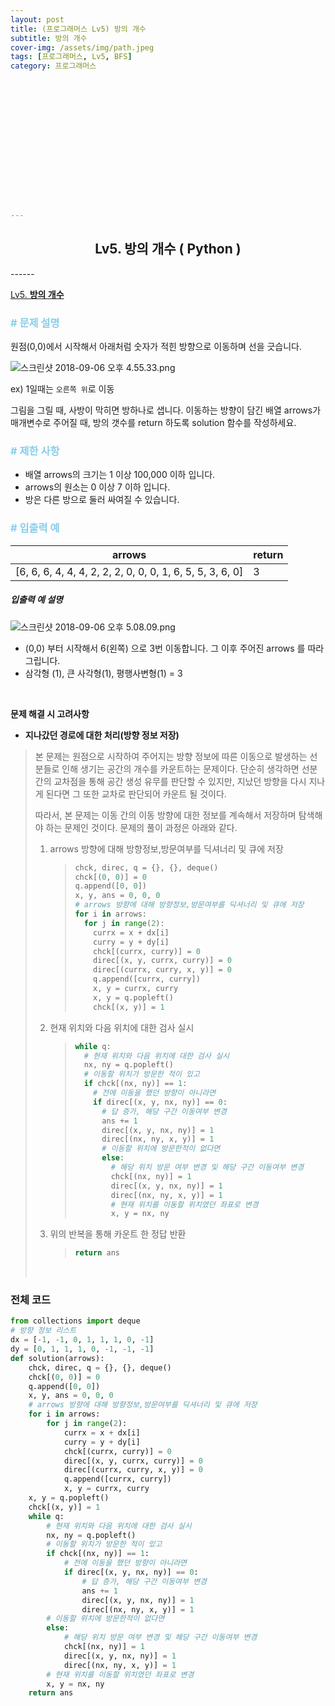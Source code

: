```yaml
---
layout: post
title: (프로그래머스 Lv5) 방의 개수
subtitle: 방의 개수
cover-img: /assets/img/path.jpeg
tags: [프로그래머스, Lv5, BFS]
category: 프로그래머스
















---
```


<center>
  <h2>
    Lv5. 방의 개수 ( Python )
  </h2>
</center>
------

[Lv5. **방의 개수**](https://programmers.co.kr/learn/courses/30/lessons/49190)

### <span style="color:skyblue"># 문제 설명</span>

원점(0,0)에서 시작해서 아래처럼 숫자가 적힌 방향으로 이동하며 선을 긋습니다.

![스크린샷 2018-09-06 오후 4.55.33.png](https://grepp-programmers.s3.amazonaws.com/files/ybm/ec8f232bf0/a47a6c2e-ec84-4bfb-9d4b-ff3ba589b42a.png)

ex) 1일때는 `오른쪽 위`로 이동

그림을 그릴 때, 사방이 막히면 방하나로 샙니다.
이동하는 방향이 담긴 배열 arrows가 매개변수로 주어질 때, 방의 갯수를 return 하도록 solution 함수를 작성하세요.

### <span style="color:skyblue"># 제한 사항</span>

- 배열 arrows의 크기는 1 이상 100,000 이하 입니다.
- arrows의 원소는 0 이상 7 이하 입니다.
- 방은 다른 방으로 둘러 싸여질 수 있습니다.

### <span style="color:skyblue"># 입출력 예</span>

| arrows                                                    | return |
| --------------------------------------------------------- | ------ |
| [6, 6, 6, 4, 4, 4, 2, 2, 2, 0, 0, 0, 1, 6, 5, 5, 3, 6, 0] | 3      |

##### 입출력 예 설명

![스크린샷 2018-09-06 오후 5.08.09.png](https://grepp-programmers.s3.amazonaws.com/files/ybm/74fd8df438/22a1ee81-75a6-4220-bd15-6230e35e2931.png)

- (0,0) 부터 시작해서 6(왼쪽) 으로 3번 이동합니다. 그 이후 주어진 arrows 를 따라 그립니다.
- 삼각형 (1), 큰 사각형(1), 평행사변형(1) = 3

<br>

 **문제 해결 시 고려사항**

- **지나갔던 경로에 대한 처리(방향 정보 저장)**

>  본 문제는 원점으로 시작하여 주어지는 방향 정보에 따른 이동으로 발생하는 선분들로 인해 생기는 공간의 개수를 카운트하는 문제이다. 단순히 생각하면 선분 간의 교차점을 통해 공간 생성 유무를 판단할 수 있지만, 지났던 방향을 다시 지나게 된다면 그 또한 교차로 판단되어 카운트 될 것이다.
>
>  따라서, 본 문제는 이동 간의 이동 방향에 대한 정보를 계속해서 저장하며 탐색해야 하는 문제인 것이다. 문제의 풀이 과정은 아래와 같다.
>
>  1. arrows 방향에 대해 방향정보,방문여부를 딕셔너리 및 큐에 저장
>
>     >  ```python
>     >  chck, direc, q = {}, {}, deque()
>     >  chck[(0, 0)] = 0
>     >  q.append([0, 0])
>     >  x, y, ans = 0, 0, 0
>     >  # arrows 방향에 대해 방향정보,방문여부를 딕셔너리 및 큐에 저장
>     >  for i in arrows:
>     >    for j in range(2):
>     >      currx = x + dx[i]
>     >      curry = y + dy[i]
>     >      chck[(currx, curry)] = 0
>     >      direc[(x, y, currx, curry)] = 0
>     >      direc[(currx, curry, x, y)] = 0
>     >      q.append([currx, curry])
>     >      x, y = currx, curry
>     >      x, y = q.popleft()
>     >      chck[(x, y)] = 1
>     >  ```
>
>  2. 현재 위치와 다음 위치에 대한 검사 실시
>
>     >  ```python
>     >  while q:
>     >    # 현재 위치와 다음 위치에 대한 검사 실시
>     >    nx, ny = q.popleft()
>     >    # 이동할 위치가 방문한 적이 있고
>     >    if chck[(nx, ny)] == 1:
>     >      # 전에 이동을 했던 방향이 아니라면
>     >      if direc[(x, y, nx, ny)] == 0:
>     >        # 답 증가, 해당 구간 이동여부 변경
>     >        ans += 1
>     >        direc[(x, y, nx, ny)] = 1
>     >        direc[(nx, ny, x, y)] = 1
>     >        # 이동할 위치에 방문한적이 없다면
>     >        else:
>     >          # 해당 위치 방문 여부 변경 및 해당 구간 이동여부 변경
>     >          chck[(nx, ny)] = 1
>     >          direc[(x, y, nx, ny)] = 1
>     >          direc[(nx, ny, x, y)] = 1
>     >          # 현재 위치를 이동할 위치였던 좌표로 변경
>     >          x, y = nx, ny
>     >  ```
>
>  3. 위의 반복을 통해 카운트 한 정답 반환
>
>     >  ```python
>     >  return ans
>     >    ```
>     
>     
>
>     <br>

### 전체 코드

```python
from collections import deque
# 방향 정보 리스트
dx = [-1, -1, 0, 1, 1, 1, 0, -1]
dy = [0, 1, 1, 1, 0, -1, -1, -1]
def solution(arrows):
    chck, direc, q = {}, {}, deque()
    chck[(0, 0)] = 0
    q.append([0, 0])
    x, y, ans = 0, 0, 0
    # arrows 방향에 대해 방향정보,방문여부를 딕셔너리 및 큐에 저장
    for i in arrows:
        for j in range(2):
            currx = x + dx[i]
            curry = y + dy[i]
            chck[(currx, curry)] = 0
            direc[(x, y, currx, curry)] = 0
            direc[(currx, curry, x, y)] = 0
            q.append([currx, curry])
            x, y = currx, curry
    x, y = q.popleft()
    chck[(x, y)] = 1
    while q:
        # 현재 위치와 다음 위치에 대한 검사 실시
        nx, ny = q.popleft()
        # 이동할 위치가 방문한 적이 있고
        if chck[(nx, ny)] == 1:
            # 전에 이동을 했던 방향이 아니라면
            if direc[(x, y, nx, ny)] == 0:
                # 답 증가, 해당 구간 이동여부 변경
                ans += 1
                direc[(x, y, nx, ny)] = 1
                direc[(nx, ny, x, y)] = 1
        # 이동할 위치에 방문한적이 없다면
        else:
            # 해당 위치 방문 여부 변경 및 해당 구간 이동여부 변경
            chck[(nx, ny)] = 1
            direc[(x, y, nx, ny)] = 1
            direc[(nx, ny, x, y)] = 1
        # 현재 위치를 이동할 위치였던 좌표로 변경
        x, y = nx, ny
    return ans
```

